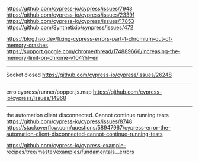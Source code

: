 
https://github.com/cypress-io/cypress/issues/7943
https://github.com/cypress-io/cypress/issues/23391
https://github.com/cypress-io/cypress/issues/17853
https://github.com/Synthetixio/synpress/issues/472

[](/Cypress/images/Erro_socket.png)
https://blog.hao.dev/fixing-cypress-errors-part-1-chromium-out-of-memory-crashes
https://support.google.com/chrome/thread/174889666/increasing-the-memory-limit-on-chrome-v104?hl=en

---
Socket closed
https://github.com/cypress-io/cypress/issues/26248

---
erro cypress/runner/popper.js.map
 https://github.com/cypress-io/cypress/issues/14968

---
the automation client disconnected. Cannot continue running tests
https://github.com/cypress-io/cypress/issues/8748
https://stackoverflow.com/questions/58947967/cypress-error-the-automation-client-disconnected-cannot-continue-running-tests

https://github.com/cypress-io/cypress-example-recipes/tree/master/examples/fundamentals__errors
